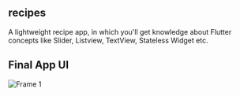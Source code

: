 ## recipes

A lightweight recipe app, in which you'll get knowledge about Flutter concepts like Slider, Listview, TextView, Stateless Widget etc.

## Final App UI

![Frame 1](https://user-images.githubusercontent.com/36065206/143397481-d608271e-c7fa-4a64-b333-e406b2525b10.png)
